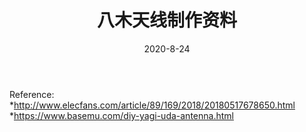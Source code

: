 ﻿---
layout: post
title: 八木天线制作资料
date: 2020-8-24
categories: blog
tags: [原理]
description: 八木天线制作资料
---

Reference:
*http://www.elecfans.com/article/89/169/2018/20180517678650.html
*https://www.basemu.com/diy-yagi-uda-antenna.html




